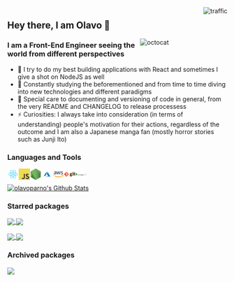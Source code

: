 <img align="right" alt="traffic" src="https://pv-badge.herokuapp.com/total.svg?repo_id=olavoparno-olavoparno"/>

## Hey there, I am Olavo 👋

<img align="right" width="200" alt="octocat" src="https://github.com/olavoparno/olavoparno/raw/master/octocat.png" />

### I am a Front-End Engineer seeing the world from different perspectives

- 🔭 I try to do my best building applications with React and sometimes I give a shot on NodeJS as well
- 🌱 Constantly studying the beforementioned and from time to time diving into new technologies and different paradigms
- 📝 Special care to documenting and versioning of code in general, from the very README and CHANGELOG to release processess
- ⚡ Curiosities: I always take into consideration (in terms of understanding) people's motivation for their actions, regardless of the outcome and I am also a Japanese manga fan (mostly horror stories such as Junji Ito)

### Languages and Tools
<img align="left" alt="react" width="26px" src="https://raw.githubusercontent.com/github/explore/80688e429a7d4ef2fca1e82350fe8e3517d3494d/topics/react/react.png"/>
<img align="left" alt="javascript" width="26px" src="https://raw.githubusercontent.com/github/explore/80688e429a7d4ef2fca1e82350fe8e3517d3494d/topics/javascript/javascript.png" />
<img align="left" alt="nodejs" width="26px" src="https://raw.githubusercontent.com/github/explore/80688e429a7d4ef2fca1e82350fe8e3517d3494d/topics/nodejs/nodejs.png" /><img align="left" alt="azure" width="26px" src="https://raw.githubusercontent.com/github/explore/80688e429a7d4ef2fca1e82350fe8e3517d3494d/topics/azure/azure.png" /><img align="left" alt="aws" width="26px" src="https://raw.githubusercontent.com/github/explore/80688e429a7d4ef2fca1e82350fe8e3517d3494d/topics/aws/aws.png" />
<img align="left" alt="git" width="26px" src="https://raw.githubusercontent.com/github/explore/80688e429a7d4ef2fca1e82350fe8e3517d3494d/topics/git/git.png" /><img align="left" alt="mongo" width="26px" src="https://raw.githubusercontent.com/github/explore/80688e429a7d4ef2fca1e82350fe8e3517d3494d/topics/mongodb/mongodb.png" />

<br />
<br />

<a href="https://github-readme-stats.vercel.app/api?username=olavoparno&show_icons=true&hide_border=true&count_private=true&theme=slateorange">
  <img align="center" alt="olavoparno's Github Stats" src="https://github-readme-stats.vercel.app/api?username=olavoparno&show_icons=true&hide_border=true&count_private=true&theme=slateorange" />
</a>

### Starred packages

<a href="https://github.com/olavoparno/istanbul-badges-readme">
  <img align="center" src="https://github-readme-stats.vercel.app/api/pin/?username=olavoparno&repo=istanbul-badges-readme&theme=slateorange" />
</a>
<a href="https://github.com/olavoparno/translate-serverless-now">
  <img align="center" src="https://github-readme-stats.vercel.app/api/pin/?username=olavoparno&repo=translate-serverless-now&theme=slateorange" />
</a>

<br />
<br />

<a href="https://github.com/olavoparno/react-use-scripts">
  <img align="center" src="https://github-readme-stats.vercel.app/api/pin/?username=olavoparno&repo=react-use-scripts&theme=slateorange" />
</a>
<a href="https://github.com/olavoparno/react-use-hotjar">
  <img align="center" src="https://github-readme-stats.vercel.app/api/pin/?username=olavoparno&repo=react-use-hotjar&theme=slateorange" />
</a>

### Archived packages

<a href="https://github.com/olavoparno/jest-badges-readme">
  <img align="center" src="https://github-readme-stats.vercel.app/api/pin/?username=olavoparno&repo=jest-badges-readme&theme=slateorange" />
</a>

